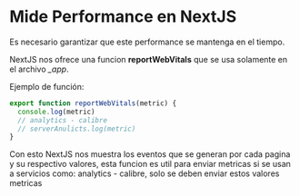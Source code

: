 # Mide Performance en NextJS

Es necesario garantizar que este performance se mantenga en el tiempo.

NextJS nos ofrece una funcion **reportWebVitals** que se usa solamente en el archivo *_app*.

Ejemplo de función:

```typescript
export function reportWebVitals(metric) {
  console.log(metric)
  // analytics - calibre
  // serverAnulicts.log(metric)
}
```

Con esto NextJS nos muestra los eventos que se generan por cada pagina y su respectivo valores, esta funcion es util para enviar metricas si se usan a servicios como: analytics - calibre, solo se deben enviar estos valores metricas